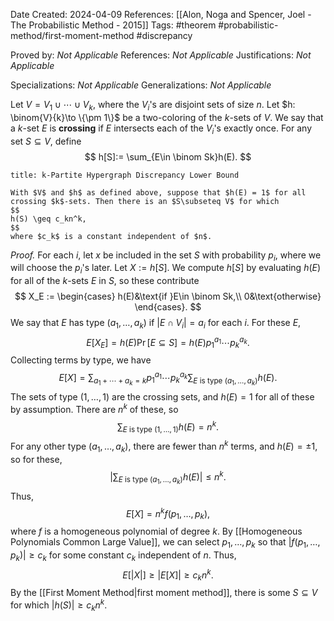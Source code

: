 Date Created: 2024-04-09
References: [[Alon, Noga and Spencer, Joel - The Probabilistic Method - 2015]]
Tags: #theorem #probabilistic-method/first-moment-method #discrepancy

Proved by: <i>Not Applicable</i>
References: <i>Not Applicable</i>
Justifications: <i>Not Applicable</i>

Specializations: <i>Not Applicable</i>
Generalizations: <i>Not Applicable</i>

Let $V = V_1 \cup \cdots \cup V_k$, where the $V_i$'s are disjoint sets of size $n$. Let $h: \binom{V}{k}\to \{\pm 1\}$ be a two-coloring of the $k$-sets of $V$. We say that a $k$-set $E$ is **crossing** if $E$ intersects each of the $V_i$'s exactly once. For any set $S\subseteq V$, define
$$
h[S]:= \sum_{E\in \binom Sk}h(E).
$$

```ad-theorem
title: k-Partite Hypergraph Discrepancy Lower Bound

With $V$ and $h$ as defined above, suppose that $h(E) = 1$ for all crossing $k$-sets. Then there is an $S\subseteq V$ for which
$$
h(S) \geq c_kn^k,
$$
where $c_k$ is a constant independent of $n$.

```

<i>Proof.</i> For each $i$, let $x$ be included in the set $S$ with probability $p_i$, where we will choose the $p_i$'s later. Let $X:= h[S]$. We compute $h[S]$ by evaluating $h(E)$ for all of the $k$-sets $E$ in $S$, so these contribute
$$
X_E := \begin{cases}
h(E)&\text{if }E\in \binom Sk,\\
0&\text{otherwise}
\end{cases}.
$$
We say that $E$ has type $(a_1, \ldots, a_k)$ if $|E\cap V_i| = a_i$ for each $i$. For these $E$,
$$
E[X_E] = h(E)\Pr[E\subseteq S] = h(E)p_1^{a_1}\cdots p_k^{a_k}.
$$
Collecting terms by type, we have
$$
E[X] = \sum_{a_1 + \cdots + a_k = k}p_1^{a_1}\cdots p_k^{a_k}\sum_{E\text{ is type }(a_1, \ldots, a_k)}h(E).
$$
The sets of type $(1, \ldots, 1)$ are the crossing sets, and $h(E) = 1$ for all of these by assumption. There are $n^k$ of these, so 
$$
\sum_{E\text{ is type }(1, \ldots, 1)}h(E) = n^k.
$$
For any other type $(a_1, \ldots, a_k)$, there are fewer than $n^k$ terms, and $h(E) = \pm 1$, so for these,
$$
	\left| \sum_{E\text{ is type }(a_1, \ldots, a_k)}h(E)\right| \leq n^k.
$$
Thus,
$$
E[X] = n^k f(p_1, \ldots, p_k),
$$
where $f$ is a homogeneous polynomial of degree $k$. By [[Homogeneous Polynomials Common Large Value]], we can select $p_1, \ldots, p_k$ so that $|f(p_1, \ldots, p_k)|\geq c_k$ for some constant $c_k$ independent of $n$. Thus,
$$
E[|X|] \geq |E[X]|  \geq c_kn^k.
$$
By the [[First Moment Method|first moment method]], there is some $S\subseteq V$ for which $|h(S)| \geq c_kn^k$.